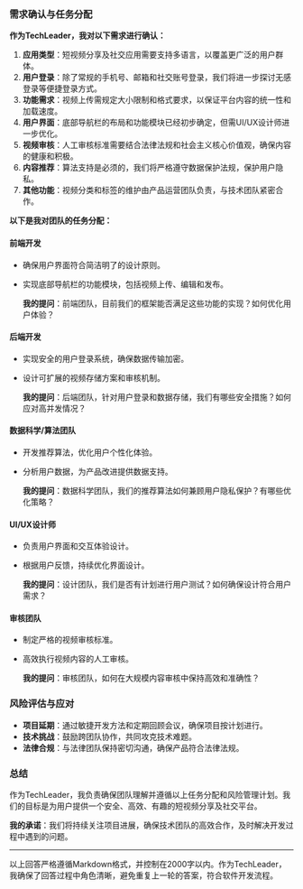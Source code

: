 ### 需求确认与任务分配

**作为TechLeader，我对以下需求进行确认：**

1. **应用类型**：短视频分享及社交应用需要支持多语言，以覆盖更广泛的用户群体。
2. **用户登录**：除了常规的手机号、邮箱和社交账号登录，我们将进一步探讨无感登录等便捷登录方式。
3. **功能需求**：视频上传需规定大小限制和格式要求，以保证平台内容的统一性和加载速度。
4. **用户界面**：底部导航栏的布局和功能模块已经初步确定，但需UI/UX设计师进一步优化。
5. **视频审核**：人工审核标准需要结合法律法规和社会主义核心价值观，确保内容的健康和积极。
6. **内容推荐**：算法支持是必须的，我们将严格遵守数据保护法规，保护用户隐私。
7. **其他功能**：视频分类和标签的维护由产品运营团队负责，与技术团队紧密合作。

**以下是我对团队的任务分配：**

#### 前端开发

- 确保用户界面符合简洁明了的设计原则。
- 实现底部导航栏的功能模块，包括视频上传、编辑和发布。

  **我的提问**：前端团队，目前我们的框架能否满足这些功能的实现？如何优化用户体验？

#### 后端开发

- 实现安全的用户登录系统，确保数据传输加密。
- 设计可扩展的视频存储方案和审核机制。

  **我的提问**：后端团队，针对用户登录和数据存储，我们有哪些安全措施？如何应对高并发情况？

#### 数据科学/算法团队

- 开发推荐算法，优化用户个性化体验。
- 分析用户数据，为产品改进提供数据支持。

  **我的提问**：数据科学团队，我们的推荐算法如何兼顾用户隐私保护？有哪些优化策略？

#### UI/UX设计师

- 负责用户界面和交互体验设计。
- 根据用户反馈，持续优化界面设计。

  **我的提问**：设计团队，我们是否有计划进行用户测试？如何确保设计符合用户需求？

#### 审核团队

- 制定严格的视频审核标准。
- 高效执行视频内容的人工审核。

  **我的提问**：审核团队，如何在大规模内容审核中保持高效和准确性？

### 风险评估与应对

- **项目延期**：通过敏捷开发方法和定期回顾会议，确保项目按计划进行。
- **技术挑战**：鼓励跨团队协作，共同攻克技术难题。
- **法律合规**：与法律团队保持密切沟通，确保产品符合法律法规。

### 总结

作为TechLeader，我负责确保团队理解并遵循以上任务分配和风险管理计划。我们的目标是为用户提供一个安全、高效、有趣的短视频分享及社交平台。

**我的承诺**：我们将持续关注项目进展，确保技术团队的高效合作，及时解决开发过程中遇到的问题。

---

以上回答严格遵循Markdown格式，并控制在2000字以内。作为TechLeader，我确保了回答过程中角色清晰，避免重复上一轮的答案，符合软件开发流程。